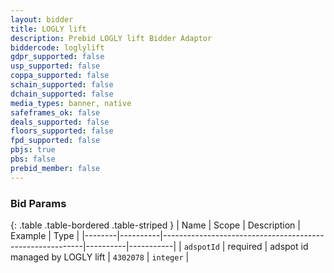 ```yaml
---
layout: bidder
title: LOGLY lift
description: Prebid LOGLY lift Bidder Adaptor
biddercode: loglylift
gdpr_supported: false
usp_supported: false
coppa_supported: false
schain_supported: false
dchain_supported: false
media_types: banner, native
safeframes_ok: false
deals_supported: false
floors_supported: false
fpd_supported: false
pbjs: true
pbs: false
prebid_member: false
---
```



### Bid Params

{: .table .table-bordered .table-striped }
| Name   | Scope    | Description                                              | Example  | Type      |
|--------|----------|----------------------------------------------------------|----------|-----------|
| `adspotId`  | required | adspot id managed by LOGLY lift                   | `4302078` | `integer`  |
